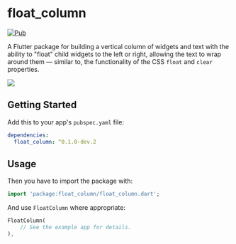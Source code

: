 # float_column

[![Pub](https://img.shields.io/pub/v/flutter_widget_from_html_core.svg)](https://pub.dev/packages/float_column)

A Flutter package for building a vertical column of widgets and text with the ability to "float" child widgets to the left or right, allowing the text to wrap around them — similar to, the functionality of the CSS `float` and `clear` properties.

![](https://raw.githubusercontent.com/ronjb/float_column/main/example/FloatColumnLTR.gif)

## Getting Started

Add this to your app's `pubspec.yaml` file:

```yaml
dependencies:
  float_column: ^0.1.0-dev.2
```

## Usage

Then you have to import the package with:

```dart
import 'package:float_column/float_column.dart';
```

And use `FloatColumn` where appropriate:

```dart
FloatColumn(
    // See the example app for details.
),
```
